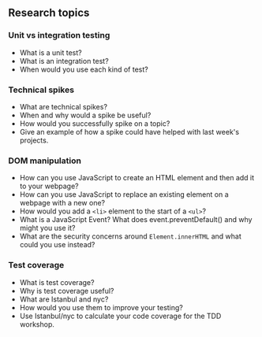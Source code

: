 ## Research topics

### Unit vs integration testing
- What is a unit test?
- What is an integration test?
- When would you use each kind of test?

### Technical spikes
- What are technical spikes?
- When and why would a spike be useful?
- How would you successfully spike on a topic?
- Give an example of how a spike could have helped with last week's projects.

### DOM manipulation
- How can you use JavaScript to create an HTML element and then add it to your webpage?
- How can you use JavaScript to replace an existing element on a webpage with a new one?
- How would you add a `<li>` element to the start of a `<ul>`?
- What is a JavaScript Event? What does event.preventDefault() and why might you use it?
- What are the security concerns around `Element.innerHTML` and what could you use instead?

### Test coverage
- What is test coverage?
- Why is test coverage useful?
- What are Istanbul and nyc?
- How would you use them to improve your testing?
- Use Istanbul/nyc to calculate your code coverage for the TDD workshop.
